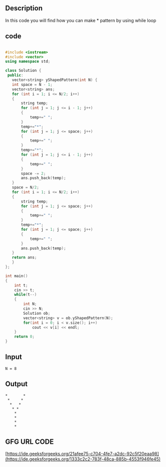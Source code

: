 ## Description
In this code you will find how you can make * pattern by using while loop

## code 
```cpp

#include <iostream>
#include <vector>
using namespace std;

class Solution {
 public:
   vector<string> yShapedPattern(int N) {
   int space = N - 1;
   vector<string> ans;
   for (int i = 1; i <= N/2; i++)
   {
       string temp;
       for (int j = 1; j <= i - 1; j++)
       {
           temp+=" ";
       }
       temp+="*";
       for (int j = 1; j <= space; j++)
       {
           temp+=" ";
       }
       temp+="*";
       for (int j = 1; j <= i - 1; j++)
       {
           temp+=" ";
       }
       space -= 2;
       ans.push_back(temp);
   }
   space = N/2;
   for (int i = 1; i <= N/2; i++)
   {
       string temp;
       for (int j = 1; j <= space; j++)
       {
           temp+=" ";
       }
       temp+="*";
       for (int j = 1; j <= space; j++)
       {
           temp+=" ";
       }
       ans.push_back(temp);
   }
   return ans;
   }
};

int main()
{
    int t;
    cin >> t;
    while(t--)
    {
        int N;
        cin >> N;
        Solution ob;
        vector<string> v = ob.yShapedPattern(N);
        for(int i = 0; i < v.size(); i++)
            cout << v[i] << endl;
    }
    return 0;
}
```
## Input
```
N = 8
```
## Output
```
*       *
 *     * 
  *   *  
   * *   
    *
    *
    *
    *
```

## GFG URL CODE
[https://ide.geeksforgeeks.org/21afee75-c704-4fe7-a2dc-92c5f20eaa98](https://ide.geeksforgeeks.org/1333c2c2-783f-48ca-885b-4553f946fe45)
